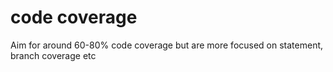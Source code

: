 # code coverage

Aim for around 60-80% code coverage but are more focused on statement, branch coverage etc

